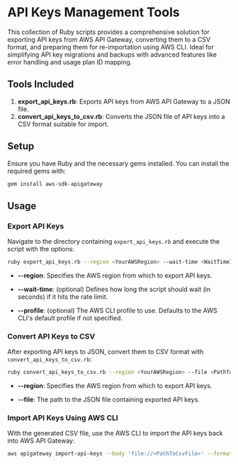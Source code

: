 # API Keys Management Tools

This collection of Ruby scripts provides a comprehensive solution for exporting API keys from AWS API Gateway, converting them to a CSV format, and preparing them for re-importation using AWS CLI. Ideal for simplifying API key migrations and backups with advanced features like error handling and usage plan ID mapping.

## Tools Included

1. **export_api_keys.rb**: Exports API keys from AWS API Gateway to a JSON file.
2. **convert_api_keys_to_csv.rb**: Converts the JSON file of API keys into a CSV format suitable for import.

## Setup

Ensure you have Ruby and the necessary gems installed. You can install the required gems with:

```bash
gem install aws-sdk-apigateway
```

## Usage

### Export API Keys

Navigate to the directory containing `export_api_keys.rb` and execute the script with the options:

```bash
ruby export_api_keys.rb --region <YourAWSRegion> --wait-time <WaitTimeInSeconds> --profile <YourProfileName>
```
- **--region**: Specifies the AWS region from which to export API keys.

- **--wait-time**: (optional) Defines how long the script should wait (in seconds) if it hits the rate limit.

- **--profile**: (optional) The AWS CLI profile to use. Defaults to the AWS CLI's default profile if not specified.

### Convert API Keys to CSV

After exporting API keys to JSON, convert them to CSV format with `convert_api_keys_to_csv.rb`:

```bash
ruby convert_api_keys_to_csv.rb --region <YourAWSRegion> --file <PathToJsonFile>
```
- **--region**: Specifies the AWS region from which to export API keys.

- **--file**: The path to the JSON file containing exported API keys.

### Import API Keys Using AWS CLI

With the generated CSV file, use the AWS CLI to import the API keys back into AWS API Gateway:

```bash
aws apigateway import-api-keys --body 'file://<PathToCsvFile>' --format csv
```
